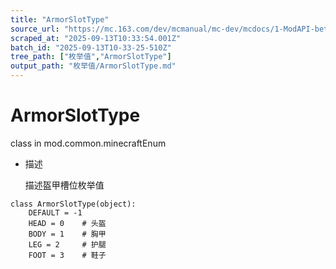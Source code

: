 ```yaml
---
title: "ArmorSlotType"
source_url: "https://mc.163.com/dev/mcmanual/mc-dev/mcdocs/1-ModAPI-beta/%E6%9E%9A%E4%B8%BE%E5%80%BC/ArmorSlotType.html?catalog=1"
scraped_at: "2025-09-13T10:33:54.001Z"
batch_id: "2025-09-13T10-33-25-510Z"
tree_path: ["枚举值","ArmorSlotType"]
output_path: "枚举值/ArmorSlotType.md"
---
```


#  ArmorSlotType

class in mod.common.minecraftEnum

*   描述
    
    描述盔甲槽位枚举值
    

```
class ArmorSlotType(object):
	DEFAULT = -1
	HEAD = 0    # 头盔
	BODY = 1    # 胸甲
	LEG = 2     # 护腿
	FOOT = 3    # 鞋子


```